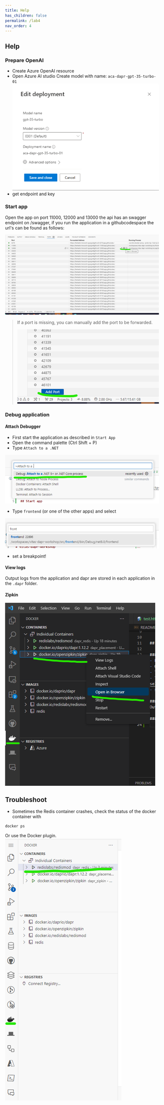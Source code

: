 ```yaml
---
title: Help
has_children: false
permalink: /lab4
nav_order: 4
---
```


## Help

### Prepare OpenAI
- Create Azure OpenAI resource
- Open Azure AI studio
Create model with name: `aca-dapr-gpt-35-turbo-01`
![openaimodel](images/openaimodel.png)
- get endpoint and key

### Start app

Open the app on port 11000, 12000 and 13000 the api has an swagger endpoint on /swagger, if you run the application in a githubcodespace the url's can be found as follows:

![Alt text](images/port.png)

> If a port is missing, you can manually add the port to be forwarded.
>
> ![Alt text](images/forewardport.png)

### Debug application

#### Attach Debugger
- First start the application as described in `Start App`
- Open the command palette (Ctrl Shift + P)
- Type `Attach to a .NET`

![Attach to a .NET...](images/attach.png)
- Type `frontend` (or one of the other apps) and select

![select frontend](images/selectprocess.png)
- set a breakpoint!

#### View logs
Output logs from the application and dapr are stored in each application in the `.dapr` folder.

#### Zipkin
![Zipkin](images/zipkin.png)

## Troubleshoot
- Sometimes the Redis container crashes, check the status of the docker container with
```bash
docker ps
```
Or use the Docker plugin.
![container](images/container.png)